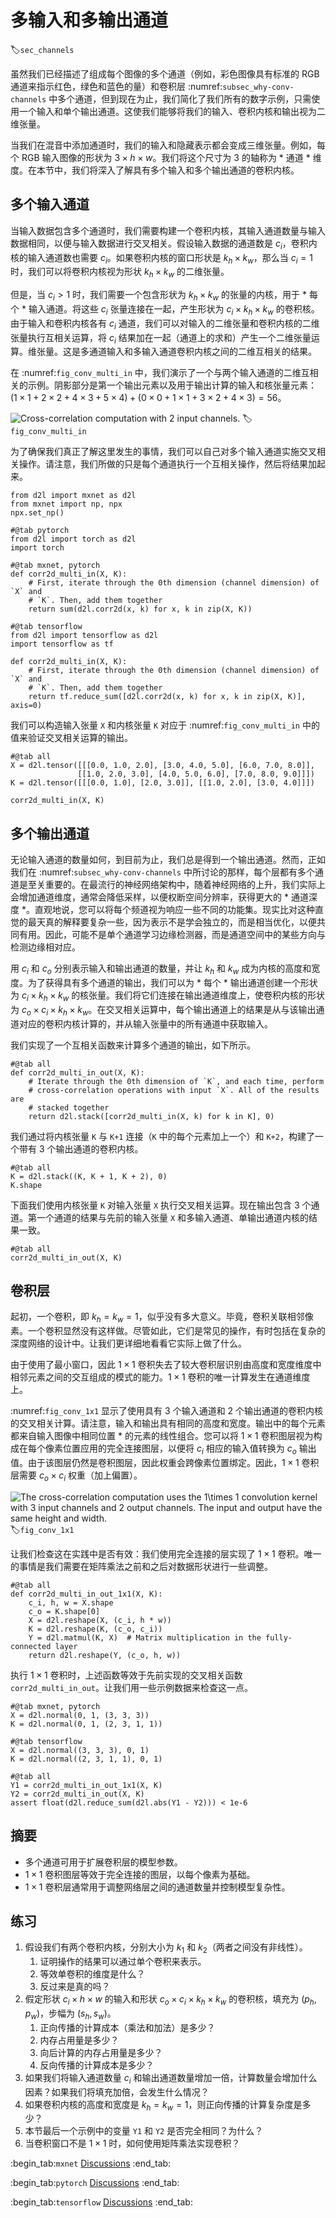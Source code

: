 # 多输入和多输出通道
:label:`sec_channels`

虽然我们已经描述了组成每个图像的多个通道（例如，彩色图像具有标准的 RGB 通道来指示红色，绿色和蓝色的量）和卷积层 :numref:`subsec_why-conv-channels` 中多个通道，但到现在为止，我们简化了我们所有的数字示例，只需使用一个输入和单个输出通道。这使我们能够将我们的输入、卷积内核和输出视为二维张量。

当我们在混音中添加通道时，我们的输入和隐藏表示都会变成三维张量。例如，每个 RGB 输入图像的形状为 $3\times h\times w$。我们将这个尺寸为 3 的轴称为 * 通道 * 维度。在本节中，我们将深入了解具有多个输入和多个输出通道的卷积内核。

## 多个输入通道

当输入数据包含多个通道时，我们需要构建一个卷积内核，其输入通道数量与输入数据相同，以便与输入数据进行交叉相关。假设输入数据的通道数是 $c_i$，卷积内核的输入通道数也需要 $c_i$。如果卷积内核的窗口形状是 $k_h\times k_w$，那么当 $c_i=1$ 时，我们可以将卷积内核视为形状 $k_h\times k_w$ 的二维张量。

但是，当 $c_i>1$ 时，我们需要一个包含形状为 $k_h\times k_w$ 的张量的内核，用于 * 每个 * 输入通道。将这些 $c_i$ 张量连接在一起，产生形状为 $c_i\times k_h\times k_w$ 的卷积核。由于输入和卷积内核各有 $c_i$ 通道，我们可以对输入的二维张量和卷积内核的二维张量执行互相关运算，将 $c_i$ 结果加在一起（通道上的求和）产生一个二维张量运算。维张量。这是多通道输入和多输入通道卷积内核之间的二维互相关的结果。

在 :numref:`fig_conv_multi_in` 中，我们演示了一个与两个输入通道的二维互相关的示例。阴影部分是第一个输出元素以及用于输出计算的输入和核张量元素：$(1\times1+2\times2+4\times3+5\times4)+(0\times0+1\times1+3\times2+4\times3)=56$。

![Cross-correlation computation with 2 input channels.](../img/conv-multi-in.svg)
:label:`fig_conv_multi_in`

为了确保我们真正了解这里发生的事情，我们可以自己对多个输入通道实施交叉相关操作。请注意，我们所做的只是每个通道执行一个互相关操作，然后将结果加起来。

```{.python .input}
from d2l import mxnet as d2l
from mxnet import np, npx
npx.set_np()
```

```{.python .input}
#@tab pytorch
from d2l import torch as d2l
import torch
```

```{.python .input}
#@tab mxnet, pytorch
def corr2d_multi_in(X, K):
    # First, iterate through the 0th dimension (channel dimension) of `X` and
    # `K`. Then, add them together
    return sum(d2l.corr2d(x, k) for x, k in zip(X, K))
```

```{.python .input}
#@tab tensorflow
from d2l import tensorflow as d2l
import tensorflow as tf

def corr2d_multi_in(X, K):
    # First, iterate through the 0th dimension (channel dimension) of `X` and
    # `K`. Then, add them together
    return tf.reduce_sum([d2l.corr2d(x, k) for x, k in zip(X, K)], axis=0)
```

我们可以构造输入张量 `X` 和内核张量 `K` 对应于 :numref:`fig_conv_multi_in` 中的值来验证交叉相关运算的输出。

```{.python .input}
#@tab all
X = d2l.tensor([[[0.0, 1.0, 2.0], [3.0, 4.0, 5.0], [6.0, 7.0, 8.0]],
               [[1.0, 2.0, 3.0], [4.0, 5.0, 6.0], [7.0, 8.0, 9.0]]])
K = d2l.tensor([[[0.0, 1.0], [2.0, 3.0]], [[1.0, 2.0], [3.0, 4.0]]])

corr2d_multi_in(X, K)
```

## 多个输出通道

无论输入通道的数量如何，到目前为止，我们总是得到一个输出通道。然而，正如我们在 :numref:`subsec_why-conv-channels` 中所讨论的那样，每个层都有多个通道是至关重要的。在最流行的神经网络架构中，随着神经网络的上升，我们实际上会增加通道维度，通常会降低采样，以便权断空间分辨率，获得更大的 * 通道深度 *。直观地说，您可以将每个频道视为响应一些不同的功能集。现实比对这种直觉的最天真的解释要复杂一些，因为表示不是学会独立的，而是相当优化，以便共同有用。因此，可能不是单个通道学习边缘检测器，而是通道空间中的某些方向与检测边缘相对应。

用 $c_i$ 和 $c_o$ 分别表示输入和输出通道的数量，并让 $k_h$ 和 $k_w$ 成为内核的高度和宽度。为了获得具有多个通道的输出，我们可以为 * 每个 * 输出通道创建一个形状为 $c_i\times k_h\times k_w$ 的核张量。我们将它们连接在输出通道维度上，使卷积内核的形状为 $c_o\times c_i\times k_h\times k_w$。在交叉相关运算中，每个输出通道上的结果是从与该输出通道对应的卷积内核计算的，并从输入张量中的所有通道中获取输入。

我们实现了一个互相关函数来计算多个通道的输出，如下所示。

```{.python .input}
#@tab all
def corr2d_multi_in_out(X, K):
    # Iterate through the 0th dimension of `K`, and each time, perform
    # cross-correlation operations with input `X`. All of the results are
    # stacked together
    return d2l.stack([corr2d_multi_in(X, k) for k in K], 0)
```

我们通过将内核张量 `K` 与 `K+1` 连接（`K` 中的每个元素加上一个）和 `K+2`，构建了一个带有 3 个输出通道的卷积内核。

```{.python .input}
#@tab all
K = d2l.stack((K, K + 1, K + 2), 0)
K.shape
```

下面我们使用内核张量 `K` 对输入张量 `X` 执行交叉相关运算。现在输出包含 3 个通道。第一个通道的结果与先前的输入张量 `X` 和多输入通道、单输出通道内核的结果一致。

```{.python .input}
#@tab all
corr2d_multi_in_out(X, K)
```

## 卷积层

起初，一个卷积，即 $k_h = k_w = 1$，似乎没有多大意义。毕竟，卷积关联相邻像素。一个卷积显然没有这样做。尽管如此，它们是常见的操作，有时包括在复杂的深度网络的设计中。让我们更详细地看看它实际上做了什么。

由于使用了最小窗口，因此 $1\times 1$ 卷积失去了较大卷积层识别由高度和宽度维度中相邻元素之间的交互组成的模式的能力。$1\times 1$ 卷积的唯一计算发生在通道维度上。

:numref:`fig_conv_1x1` 显示了使用具有 3 个输入通道和 2 个输出通道的卷积内核的交叉相关计算。请注意，输入和输出具有相同的高度和宽度。输出中的每个元素都来自输入图像中相同位置 * 的元素的线性组合。您可以将 $1\times 1$ 卷积图层视为构成在每个像素位置应用的完全连接图层，以便将 $c_i$ 相应的输入值转换为 $c_o$ 输出值。由于该图层仍然是卷积图层，因此权重会跨像素位置绑定。因此，$1\times 1$ 卷积层需要 $c_o\times c_i$ 权重（加上偏置）。

![The cross-correlation computation uses the $1\times 1$ convolution kernel with 3 input channels and 2 output channels. The input and output have the same height and width.](../img/conv-1x1.svg)
:label:`fig_conv_1x1`

让我们检查这在实践中是否有效：我们使用完全连接的层实现了 $1 \times 1$ 卷积。唯一的事情是我们需要在矩阵乘法之前和之后对数据形状进行一些调整。

```{.python .input}
#@tab all
def corr2d_multi_in_out_1x1(X, K):
    c_i, h, w = X.shape
    c_o = K.shape[0]
    X = d2l.reshape(X, (c_i, h * w))
    K = d2l.reshape(K, (c_o, c_i))
    Y = d2l.matmul(K, X)  # Matrix multiplication in the fully-connected layer
    return d2l.reshape(Y, (c_o, h, w))
```

执行 $1\times 1$ 卷积时，上述函数等效于先前实现的交叉相关函数 `corr2d_multi_in_out`。让我们用一些示例数据来检查这一点。

```{.python .input}
#@tab mxnet, pytorch
X = d2l.normal(0, 1, (3, 3, 3))
K = d2l.normal(0, 1, (2, 3, 1, 1))
```

```{.python .input}
#@tab tensorflow
X = d2l.normal((3, 3, 3), 0, 1)
K = d2l.normal((2, 3, 1, 1), 0, 1)
```

```{.python .input}
#@tab all
Y1 = corr2d_multi_in_out_1x1(X, K)
Y2 = corr2d_multi_in_out(X, K)
assert float(d2l.reduce_sum(d2l.abs(Y1 - Y2))) < 1e-6
```

## 摘要

* 多个通道可用于扩展卷积层的模型参数。
* $1\times 1$ 卷积图层等效于完全连接的图层，以每个像素为基础。
* $1\times 1$ 卷积层通常用于调整网络层之间的通道数量并控制模型复杂性。

## 练习

1. 假设我们有两个卷积内核，分别大小为 $k_1$ 和 $k_2$（两者之间没有非线性）。
    1. 证明操作的结果可以通过单个卷积来表示。
    1. 等效单卷积的维度是什么？
    1. 反过来是真的吗？
1. 假定形状 $c_i\times h\times w$ 的输入和形状 $c_o\times c_i\times k_h\times k_w$ 的卷积核，填充为 $(p_h, p_w)$，步幅为 $(s_h, s_w)$。
    1. 正向传播的计算成本（乘法和加法）是多少？
    1. 内存占用量是多少？
    1. 向后计算的内存占用量是多少？
    1. 反向传播的计算成本是多少？
1. 如果我们将输入通道数量 $c_i$ 和输出通道数量增加一倍，计算数量会增加什么因素？如果我们将填充加倍，会发生什么情况？
1. 如果卷积内核的高度和宽度是 $k_h=k_w=1$，则正向传播的计算复杂度是多少？
1. 本节最后一个示例中的变量 `Y1` 和 `Y2` 是否完全相同？为什么？
1. 当卷积窗口不是 $1\times 1$ 时，如何使用矩阵乘法实现卷积？

:begin_tab:`mxnet`
[Discussions](https://discuss.d2l.ai/t/69)
:end_tab:

:begin_tab:`pytorch`
[Discussions](https://discuss.d2l.ai/t/70)
:end_tab:

:begin_tab:`tensorflow`
[Discussions](https://discuss.d2l.ai/t/273)
:end_tab:
